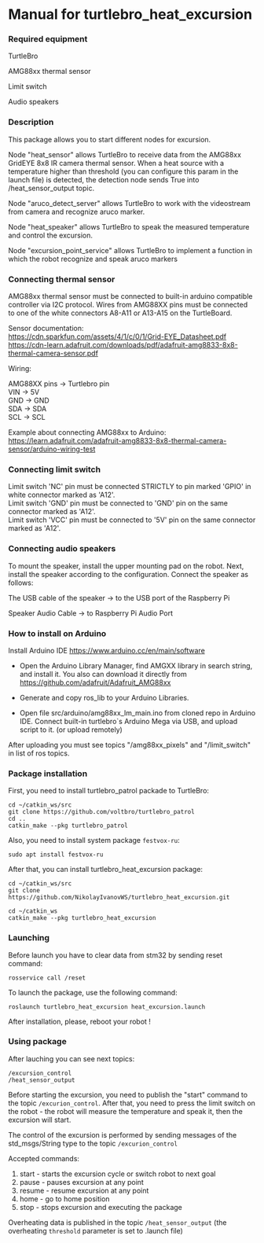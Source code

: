 # Manual for turtlebro_heat_excursion

### Required equipment

TurtleBro

AMG88xx thermal sensor

Limit switch

Audio speakers

### Description

This package allows you to start different nodes for excursion.

Node "heat_sensor" allows TurtleBro to receive data from the AMG88xx GridEYE 8x8 IR camera thermal sensor. When a heat source with a temperature higher than threshold (you can configure this param in the launch file) is detected, the detection node sends True into /heat_sensor_output topic.

Node "aruco_detect_server" allows TurtleBro to work with the videostream from camera and recognize aruco marker.

Node "heat_speaker" allows TurtleBro to speak the measured temperature and control the excursion. 

Node "excursion_point_service" allows TurtleBro to implement a function in which the robot recognize and speak aruco markers


### Connecting thermal sensor

AMG88xx thermal sensor   must be connected to built-in arduino compatible controller via I2C protocol. Wires from AMG88XX pins must be connected to one of the white connectors A8-A11 or A13-A15 on the TurtleBoard.

Sensor documentation:  
https://cdn.sparkfun.com/assets/4/1/c/0/1/Grid-EYE_Datasheet.pdf  
https://cdn-learn.adafruit.com/downloads/pdf/adafruit-amg8833-8x8-thermal-camera-sensor.pdf  

Wiring:  

AMG88XX pins -> Turtlebro pin  
VIN -> 5V  
GND -> GND  
SDA -> SDA  
SCL -> SCL  

Example about connecting AMG88xx to Arduino:  
https://learn.adafruit.com/adafruit-amg8833-8x8-thermal-camera-sensor/arduino-wiring-test  


### Connecting limit switch

Limit switch 'NC' pin must be connected STRICTLY to pin marked 'GPIO' in  white connector marked as 'A12'.   
Limit switch 'GND' pin must be connected to 'GND' pin on the same connector marked as 'A12'.  
Limit switch 'VCC' pin must be connected to '5V' pin on the same connector marked as 'A12'.  

### Connecting audio speakers

To mount the speaker, install the upper mounting pad on the robot. Next, install the speaker according to the configuration. Connect the speaker as follows:

The USB cable of the speaker -> to the USB port of the Raspberry Pi

Speaker Audio Cable -> to Raspberry Pi Audio Port

### How to install on Arduino

Install Arduino IDE https://www.arduino.cc/en/main/software  
 - Open the Arduino Library Manager, find AMGXX library in search string, and install it. You also can download it directly from https://github.com/adafruit/Adafruit_AMG88xx  

 - Generate and copy ros_lib to your Arduino Libraries.

 - Open file src/arduino/amg88xx_lm_main.ino from cloned repo in Arduino IDE.
Connect built-in turtlebro`s Arduino Mega via USB, and upload script to it.
(or upload remotely)

After uploading you must see topics "/amg88xx_pixels" and "/limit_switch" in list of ros topics.

### Package installation

First, you need to install turtlebro_patrol packade to TurtleBro:

```
cd ~/catkin_ws/src
git clone https://github.com/voltbro/turtlebro_patrol
cd ..
catkin_make --pkg turtlebro_patrol
```
Also, you need to install system package ```festvox-ru```:

```
sudo apt install festvox-ru
```

After that, you can install turtlebro_heat_excursion package:

```
cd ~/catkin_ws/src
git clone https://github.com/NikolayIvanovWS/turtlebro_heat_excursion.git

cd ~/catkin_ws
catkin_make --pkg turtlebro_heat_excursion
```

### Launching

Before launch you have to clear data from stm32 by sending reset command:

```
rosservice call /reset
```
To launch the package, use the following command:
```
roslaunch turtlebro_heat_excursion heat_excursion.launch
```
After installation, please, reboot your robot ! 

### Using package

After lauching you can see next topics:

```
/excursion_control
/heat_sensor_output
```

Before starting the excursion, you need to publish the "start" command to the topic ```/excurion_control```. After that, you need to press the limit switch on the robot - the robot will measure the temperature and speak it, then the excursion will start.

The control of the excursion is performed by sending messages of the std_msgs/String type to the topic ```/excurion_control```

Accepted commands:
1. start - starts the excursion cycle or switch robot to next goal
2. pause - pauses excursion at any point
3. resume - resume excursion at any point
4. home - go to home position
5. stop - stops excursion and executing the package

Overheating data is published in the topic ```/heat_sensor_output``` (the overheating ```threshold``` parameter is set to .launch file)
